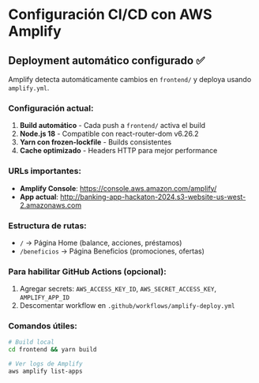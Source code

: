 # Configuración CI/CD con AWS Amplify

## Deployment automático configurado ✅

Amplify detecta automáticamente cambios en `frontend/` y deploya usando `amplify.yml`.

### Configuración actual:

1. **Build automático** - Cada push a `frontend/` activa el build
2. **Node.js 18** - Compatible con react-router-dom v6.26.2
3. **Yarn con frozen-lockfile** - Builds consistentes
4. **Cache optimizado** - Headers HTTP para mejor performance

### URLs importantes:
- **Amplify Console**: https://console.aws.amazon.com/amplify/
- **App actual**: http://banking-app-hackaton-2024.s3-website-us-west-2.amazonaws.com

### Estructura de rutas:
- `/` → Página Home (balance, acciones, préstamos)
- `/beneficios` → Página Beneficios (promociones, ofertas)

### Para habilitar GitHub Actions (opcional):
1. Agregar secrets: `AWS_ACCESS_KEY_ID`, `AWS_SECRET_ACCESS_KEY`, `AMPLIFY_APP_ID`
2. Descomentar workflow en `.github/workflows/amplify-deploy.yml`

### Comandos útiles:
```bash
# Build local
cd frontend && yarn build

# Ver logs de Amplify
aws amplify list-apps
```